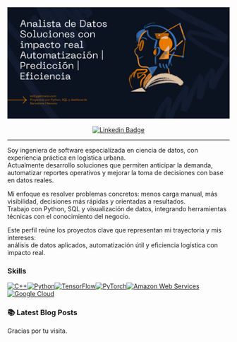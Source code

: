 <img src="Banner%20github.png" alt="Kelly Germano - Analista de Datos" style="max-width:100%;">

<div align="center">
  
  [![Linkedin Badge](https://img.shields.io/badge/LinkedIn-0077B5?style=flat-square&logo=Linkedin&logoColor=white&link=https://www.linkedin.com/in/[kellygermano]/)](https://www.linkedin.com/in/kellygermano/)

</div>

---

Soy ingeniera de software especializada en ciencia de datos, con experiencia práctica en logística urbana.  
Actualmente desarrollo soluciones que permiten anticipar la demanda, automatizar reportes operativos y mejorar la toma de decisiones con base en datos reales.

Mi enfoque es resolver problemas concretos: menos carga manual, más visibilidad, decisiones más rápidas y orientadas a resultados.  
Trabajo con Python, SQL y visualización de datos, integrando herramientas técnicas con el conocimiento del negocio.

Este perfil reúne los proyectos clave que representan mi trayectoria y mis intereses:  
análisis de datos aplicados, automatización útil y eficiencia logística con impacto real.

### Skills  

<p align="left"> <a href="https://docs.microsoft.com/en-us/cpp/?view=msvc-170" target="_blank" rel="noreferrer"><img src="https://raw.githubusercontent.com/danielcranney/readme-generator/main/public/icons/skills/cplusplus-colored.svg" width="36" height="36" alt="C++" /></a><a href="https://www.python.org/" target="_blank" rel="noreferrer"><img src="https://raw.githubusercontent.com/danielcranney/readme-generator/main/public/icons/skills/python-colored.svg" width="36" height="36" alt="Python" /></a><a href="https://www.tensorflow.org/" target="_blank" rel="noreferrer"><img src="https://raw.githubusercontent.com/danielcranney/readme-generator/main/public/icons/skills/tensorflow-colored.svg" width="36" height="36" alt="TensorFlow" /></a><a href="https://pytorch.org/" target="_blank" rel="noreferrer"><img src="https://raw.githubusercontent.com/danielcranney/readme-generator/main/public/icons/skills/pytorch-colored.svg" width="36" height="36" alt="PyTorch" /></a><a href="https://aws.amazon.com" target="_blank" rel="noreferrer"><img src="https://raw.githubusercontent.com/danielcranney/readme-generator/main/public/icons/skills/aws-colored.svg" width="36" height="36" alt="Amazon Web Services" /></a><a href="https://cloud.google.com/" target="_blank" rel="noreferrer"><img src="https://raw.githubusercontent.com/danielcranney/readme-generator/main/public/icons/skills/googlecloud-colored.svg" width="36" height="36" alt="Google Cloud" /></a> </p>


### 📚 Latest Blog Posts

Gracias por tu visita.
